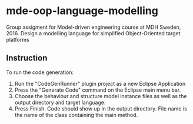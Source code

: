 # mde-oop-language-modelling

Group assigment for Model-driven engineering course at MDH Sweden, 2016. Design a modelling language for simplified Object-Oriented target platforms

## Instruction

To run the code generation:
1. Run the "CodeGenRunner" plugin project as a new Eclipse Application
2. Press the "Generate Code" command on the Eclipse main menu bar.
3. Choose the behaviour and structure model instance files as well as the output directory and target language.
4. Press Finish. Code should show up in the output directory. File name is the name of the class containing the main method.
